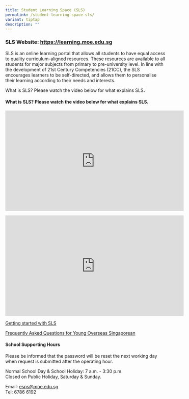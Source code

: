 ```yaml
---
title: Student Learning Space (SLS)
permalink: /student-learning-space-sls/
variant: tiptap
description: ""
---
```

<h3><strong>SLS Website: <a href="https://learning.moe.edu.sg/" rel="noopener noreferrer nofollow" target="_blank"><u>https://learning.moe.edu.sg</u></a></strong></h3>
<p>SLS is an online learning portal that allows all students to have equal
access to quality curriculum-aligned resources. These resources are available
to all students for major subjects from primary to pre-university level.
In line with the development of 21st Century Competencies (21CC), the SLS
encourages learners to be self-directed, and allows them to personalise
their learning according to their needs and interests.</p>
<p>What is SLS? Please watch the video below for what explains SLS<strong>.</strong>
</p>
<p></p>
<h4><strong>What is SLS? Please watch the video below for what explains SLS.</strong></h4>
<p></p>
<div class="iframe-wrapper">
<iframe height="315" width="560" allowfullscreen="true" frameborder="0" src="https://www.youtube.com/embed/eKIHRVWxYPI?si=bS7tqMYcwkuBiMHj"></iframe>
</div>
<p></p>
<div class="iframe-wrapper">
<iframe height="315" width="560" allowfullscreen="true" frameborder="0" src="https://www.youtube.com/embed/JZhjECbHmiE?si=C082MzsdhrkEOb16"></iframe>
</div>
<p></p>
<p></p>
<p><a href="/files/Annexes_to_Letter_to_Parents_002.pdf" class="XqQF9c" rel="noopener noreferrer nofollow" target="_blank"><u>Getting started with SLS</u></a>
</p>
<p><a href="https://www.learning.moe.edu.sg/students/frequently-asked-questions/young-overseas-singaporeans/" class="XqQF9c" rel="noopener noreferrer nofollow" target="_blank"><u>Frequently Asked Questions for Young Overseas Singaporean</u></a>
</p>
<p></p>
<h4><strong>School Supporting Hours</strong></h4>
<p>Please be informed that the password will be reset the next working day
when request is submitted after the operating hour.</p>
<p>Normal School Day &amp; School Holiday: 7 a.m. - 3:30 p.m.
<br>Closed on Public Holiday, Saturday &amp; Sunday.</p>
<p>Email: <a href="mailto:esps@moe.edu.sg" rel="noopener noreferrer nofollow" target="_blank">esps@moe.edu.sg</a>
<br>Tel: 6786 6192</p>